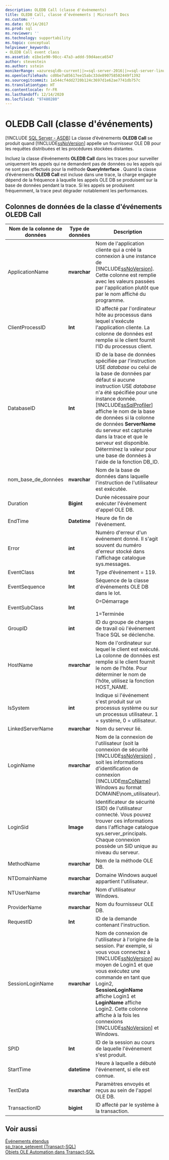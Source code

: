 ```yaml
---
description: OLEDB Call (classe d'événements)
title: OLEDB Call, classe d’événements | Microsoft Docs
ms.custom: ''
ms.date: 03/14/2017
ms.prod: sql
ms.reviewer: ''
ms.technology: supportability
ms.topic: conceptual
helpviewer_keywords:
- OLEDB Call event class
ms.assetid: e1be1e90-98cc-47a3-addd-59d4aeca6547
author: stevestein
ms.author: sstein
monikerRange: =azuresqldb-current||>=sql-server-2016||>=sql-server-linux-2017||=azuresqldb-mi-current
ms.openlocfilehash: cd0be7a85617ee15abc33de890758502449f1392
ms.sourcegitcommit: 1a544cf4dd2720b124c3697d1e62ae7741db757c
ms.translationtype: HT
ms.contentlocale: fr-FR
ms.lasthandoff: 12/14/2020
ms.locfileid: "97480280"
---
```

# <a name="oledb-call-event-class"></a>OLEDB Call (classe d'événements)
[!INCLUDE [SQL Server - ASDB](../../includes/applies-to-version/sql-asdb.md)]
  La classe d’événements **OLEDB Call** se produit quand [!INCLUDE[ssNoVersion](../../includes/ssnoversion-md.md)] appelle un fournisseur OLE DB pour les requêtes distribuées et les procédures stockées distantes.  
  
 Incluez la classe d’événements **OLEDB Call** dans les traces pour surveiller uniquement les appels qui ne demandent pas de données ou les appels qui ne sont pas effectués pour la méthode **QueryInterface** . Quand la classe d’événements **OLEDB Call** est incluse dans une trace, la charge engagée dépend de la fréquence à laquelle les appels OLE DB se produisent sur la base de données pendant la trace. Si les appels se produisent fréquemment, la trace peut dégrader notablement les performances.  
  
## <a name="oledb-call-event-class-data-columns"></a>Colonnes de données de la classe d'événements OLEDB Call  
  
|Nom de la colonne de données|Type de données|Description|ID de la colonne|Filtrable|  
|----------------------|---------------|-----------------|---------------|----------------|  
|ApplicationName|**nvarchar**|Nom de l'application cliente qui a créé la connexion à une instance de [!INCLUDE[ssNoVersion](../../includes/ssnoversion-md.md)]. Cette colonne est remplie avec les valeurs passées par l'application plutôt que par le nom affiché du programme.|10|Oui|  
|ClientProcessID|**Int**|ID affecté par l'ordinateur hôte au processus dans lequel s'exécute l'application cliente. La colonne de données est remplie si le client fournit l'ID du processus client.|9|Oui|  
|DatabaseID|**Int**|ID de la base de données spécifiée par l'instruction USE *database* ou celui de la base de données par défaut si aucune instruction USE *database* n'a été spécifiée pour une instance donnée. [!INCLUDE[ssSqlProfiler](../../includes/sssqlprofiler-md.md)] affiche le nom de la base de données si la colonne de données **ServerName** du serveur est capturée dans la trace et que le serveur est disponible. Déterminez la valeur pour une base de données à l'aide de la fonction DB_ID.|3|Oui|  
|nom_base_de_données|**nvarchar**|Nom de la base de données dans laquelle l'instruction de l'utilisateur est exécutée.|35|Oui|  
|Duration|**Bigint**|Durée nécessaire pour exécuter l'événement d'appel OLE DB.|13|Non|  
|EndTime|**Datetime**|Heure de fin de l'événement.|15|Oui|  
|Error|**int**|Numéro d'erreur d'un événement donné. Il s'agit souvent du numéro d'erreur stocké dans l'affichage catalogue sys.messages.|31|Oui|  
|EventClass|**Int**|Type d’événement = 119.|27|Non|  
|EventSequence|**Int**|Séquence de la classe d'événements OLE DB dans le lot.|51|Non|  
|EventSubClass|**Int**|0=Démarrage<br /><br /> 1=Terminée|21|Non|  
|GroupID|**int**|ID du groupe de charges de travail où l'événement Trace SQL se déclenche.|66|Oui|  
|HostName|**nvarchar**|Nom de l'ordinateur sur lequel le client est exécuté. La colonne de données est remplie si le client fournit le nom de l'hôte. Pour déterminer le nom de l'hôte, utilisez la fonction HOST_NAME.|8|Oui|  
|IsSystem|**int**|Indique si l'événement s'est produit sur un processus système ou sur un processus utilisateur. 1 = système, 0 = utilisateur.|60|Oui|  
|LinkedServerName|**nvarchar**|Nom du serveur lié.|45|Oui|  
|LoginName|**nvarchar**|Nom de la connexion de l'utilisateur (soit la connexion de sécurité [!INCLUDE[ssNoVersion](../../includes/ssnoversion-md.md)] , soit les informations d'identification de connexion [!INCLUDE[msCoName](../../includes/msconame-md.md)] Windows au format DOMAINE\nom_utilisateur).|11|Oui|  
|LoginSid|**Image**|Identificateur de sécurité (SID) de l'utilisateur connecté. Vous pouvez trouver ces informations dans l'affichage catalogue sys.server_principals. Chaque connexion possède un SID unique au niveau du serveur.|41|Oui|  
|MethodName|**nvarchar**|Nom de la méthode OLE DB.|47|Oui|  
|NTDomainName|**nvarchar**|Domaine Windows auquel appartient l'utilisateur.|7|Oui|  
|NTUserName|**nvarchar**|Nom d'utilisateur Windows.|6|Oui|  
|ProviderName|**nvarchar**|Nom du fournisseur OLE DB.|46|Oui|  
|RequestID|**Int**|ID de la demande contenant l'instruction.|49|Oui|  
|SessionLoginName|**nvarchar**|Nom de connexion de l'utilisateur à l'origine de la session. Par exemple, si vous vous connectez à [!INCLUDE[ssNoVersion](../../includes/ssnoversion-md.md)] au moyen de Login1 et que vous exécutez une commande en tant que Login2, **SessionLoginName** affiche Login1 et **LoginName** affiche Login2. Cette colonne affiche à la fois les connexions [!INCLUDE[ssNoVersion](../../includes/ssnoversion-md.md)] et Windows.|64|Oui|  
|SPID|**Int**|ID de la session au cours de laquelle l'événement s'est produit.|12|Oui|  
|StartTime|**datetime**|Heure à laquelle a débuté l'événement, si elle est connue.|14|Oui|  
|TextData|**nvarchar**|Paramètres envoyés et reçus au sein de l'appel OLE DB.|1|Non|  
|TransactionID|**bigint**|ID affecté par le système à la transaction.|4|Oui|  
  
## <a name="see-also"></a>Voir aussi  
 [Événements étendus](../../relational-databases/extended-events/extended-events.md)   
 [sp_trace_setevent &#40;Transact-SQL&#41;](../../relational-databases/system-stored-procedures/sp-trace-setevent-transact-sql.md)   
 [Objets OLE Automation dans Transact-SQL](../../relational-databases/stored-procedures/ole-automation-objects-in-transact-sql.md)  
  
  
